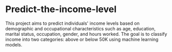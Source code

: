 # Predict-the-income-level
This project aims to predict individuals' income levels based on demographic and occupational characteristics such as age, education, marital status, occupation, gender, and hours worked. The goal is to classify income into two categories: above or below 50K using machine learning models.
